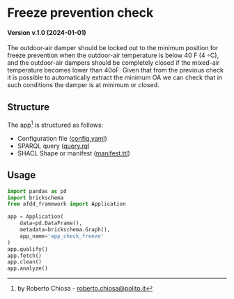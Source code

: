 [//]: # (AUTOMATICALLY GENERATED DO NOT MODIFY)

# Freeze prevention check

#### Version v.1.0 (2024-01-01)

The outdoor-air damper should be locked out to the minimum position for freeze prevention when the outdoor-air temperature is below 40 F (4 ◦C), and the outdoor-air dampers should be completely closed if the mixed-air temperature becomes lower than 40oF. Given that from the previous check it is possible to automatically extract the minimum OA we can check that in such conditions the damper is at minimum or closed.

## Structure

The app[^1] is structured as follows:

- Configuration file ([config.yaml](config.yaml))
- SPARQL query ([query.rq](query.rq))
- SHACL Shape or manifest ([manifest.ttl](manifest.ttl))


## Usage

```python
import pandas as pd
import brickschema
from afdd_framework import Application

app = Application(
    data=pd.DataFrame(),
    metadata=brickschema.Graph(),
    app_name='app_check_freeze'
)
app.qualify()
app.fetch()
app.clean()
app.analyze()
```

[^1]: by Roberto Chiosa - roberto.chiosa@polito.it 
